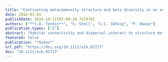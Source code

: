 ```yaml
---
title: "Contrasting metacommunity structure and beta diversity in an aquatic-floodplain system"
date: 2016-01-01
publishDate: 2019-10-11T03:00:20.767976Z
authors: ["**J.D. Tonkin**", "S. Stoll", "S.C. Jähnig", "P. Haase"]
publication_types: ["2"]
abstract: "Habitat connectivity and dispersal interact to structure metacommunities, but few studies have examined these patterns jointly for organisms across the aquatic-terrestrial ecotone. We assessed metacommunity structure and beta diversity patterns of instream benthic invertebrates, riparian carabid beetles (Order: Coleoptera; Family: Carabidae) and riparian spiders (Order: Araneae) at fifteen sites in a river-floodplain system. Sampling took place over a three-year period (2010-2012) in the Rhine-Main-Observatory LTER site on the Kinzig River, central Germany. This allowed disentangling the combined influence, and temporal variability, of habitat connectivity (i.e. between aquatic and terrestrial) and dispersal ability (i.e. between spiders and beetles, and aerial and aquatic dispersing invertebrates) on the dominant paradigms structuring these metacommunities. We found mostly consistent differences in the manner that metacommunities were structured between groups, with lower levels of variability explained for beetles compared to the other groups. Beetles were consistently structured more by turnover than nestedness components, with greater beta diversity than expected by chance and a minor spatial compared to environmental signal emerging with variance partitioning. Conversely, spiders and benthic invertebrates had lower beta diversity and greater nestedness than null expectation, and a clearer spatial signal controlling metacommunity structure. Our results suggest varying levels of mass effects and species sorting shape river-floodplain metacommunities, depending on habitat connectivity and dispersal ability. That is, greater connectivity and lower fragmentation along the river compared to the terrestrial zone promoted mass effects, and differences in overall dispersal ability and mode (i.e. active and passive) for instream and riparian communities shifted paradigms between mass effects and species sorting."
featured: false
publication: "*Oikos*"
url_pdf: "https://doi.org/10.1111/oik.02717"
doi: "10.1111/oik.02717"
---
```


